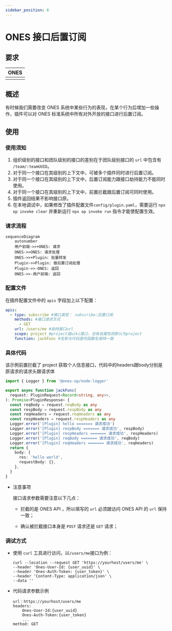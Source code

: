 ```yaml
---
sidebar_position: 6
---
```


# ONES 接口后置订阅

## 要求

| ONES |
| :--- |
|      |

## 概述

有时候我们需要改变 ONES 系统中某些行为的表现，在某个行为后增加一些操作，插件可以对 ONES 标准系统中所有对外开放的接口进行后置订阅。

## 使用

### 使用须知

1. 组织级别的接口和团队级别的接口的差别在于团队级别接口的 `url` 中包含有 `/team/:teamUUID`。
2. 对于同一个接口在其级别的上下文中，可被多个插件同时进行后置订阅。
3. 对于同一个接口在其级别的上下文中，后置订阅能力跟接口劫持能力不能同时使用。
4. 对于同一个接口在其级别的上下文中，前置拦截跟后置订阅可同时使用。
5. 插件返回结果不影响接口原。
6. 在本地调试中，如果修改了插件配置文件`config/plugin.yaml`，需要运行 `npx op invoke clear` 并重新运行 `npx op invoke run` 指令才能使配置生效。

### 请求流程

```mermaid
sequenceDiagram
    autonumber
    用户前端->>+ONES: 请求
    ONES->>ONES: 请求处理
    ONES->>+Plugin: 批量转发
    Plugin->>Plugin: 做后置订阅处理
    Plugin->>-ONES: 返回
    ONES->>-用户前端: 返回
```

### 配置文件

在插件配置文件中的 `apis` 字段加上以下配置：

```yaml title='/config/plugin.yaml'
apis:
  - type: subscribe #接口类型： subscribe:后置订阅
    methods: #接口请求方式
      - GET
    url: /users/me #劫持接口url
    scope: project #project或wiki接口，没有该属性则默认为project
    function: jackFunc #名称与代码里的函数名保持一致
```

### 具体代码

该示例前置拦截了 project 获取个人信息接口，代码中的headers跟body分别是原请求的请求头跟请求体

```typescript
import { Logger } from '@ones-op/node-logger'

export async function jackFunc(
  request: PluginRequest<Record<string, any>>,
): Promise<PluginResponse> {
  const reqBody = request.reqBody as any
  const respBody = request.respBody as any
  const reqHeaders = request.reqHeaders as any
  const respHeaders = request.respHeaders as any
  Logger.error('[Plugin] hello ======= 请求成功')
  Logger.error('[Plugin] respBody ======= 请求成功', respBody)
  Logger.error('[Plugin] respHeaders ======= 请求成功', respHeaders)
  Logger.error('[Plugin] reqBody ======= 请求成功', reqBody)
  Logger.error('[Plugin] reqHeaders ======= 请求成功', reqHeaders)
  return {
    body: {
      res: 'hello world',
      requestBody: {},
    },
  }
}
```

- 注意事项

  接口请求参数需要注意以下几点：

  - 拦截的是 ONES API ，所以填写的 `url` 必须跟访问 ONES API 的 `url` 保持一致；

  - 确认被拦截接口本身是 `POST` 请求还是 `GET` 请求；

### 调试方式

- 使用 `curl` 工具进行访问，以`/users/me`接口为例：

  ```shell
  curl --location --request GET 'https://yourhost/users/me' \
  --header 'Ones-User-Id: {user_uuid}' \
  --header 'Ones-Auth-Token: {user_token}' \
  --header 'Content-Type: application/json' \
  --data ''
  ```

- 代码请求参数示例

  ```
  url：https://yourhost/users/me
  headers:
      Ones-User-Id:{user_uuid}
      Ones-Auth-Token:{user_token}
      ...
  method: GET
  ```
